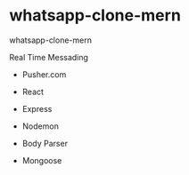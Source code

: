 # whatsapp-clone-mern
whatsapp-clone-mern

Real Time Messading

- Pusher.com

- React
- Express 
- Nodemon
- Body Parser
- Mongoose
